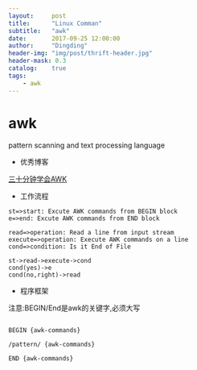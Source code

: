 ```yaml
---
layout:     post
title:      "Linux Comman"
subtitle:   "awk"
date:       2017-09-25 12:00:00
author:     "Dingding"
header-img: "img/post/thrift-header.jpg"
header-mask: 0.3
catalog:    true
tags:
    - awk 
---
```


# awk
pattern scanning and text processing language

* 优秀博客

[三十分钟学会AWK](http://blog.jobbole.com/109089/)


* 工作流程

```flow
st=>start: Excute AWK commands from BEGIN block
e=>end: Excute AWK commands from END block

read=>operation: Read a line from input stream
execute=>operation: Execute AWK commands on a line
cond=>condition: Is it End of File

st->read->execute->cond
cond(yes)->e
cond(no,right)->read
```


* 程序框架

注意:BEGIN/End是awk的关键字,必须大写

```

BEGIN {awk-commands}

/pattern/ {awk-commands}

END {awk-commands}
```
